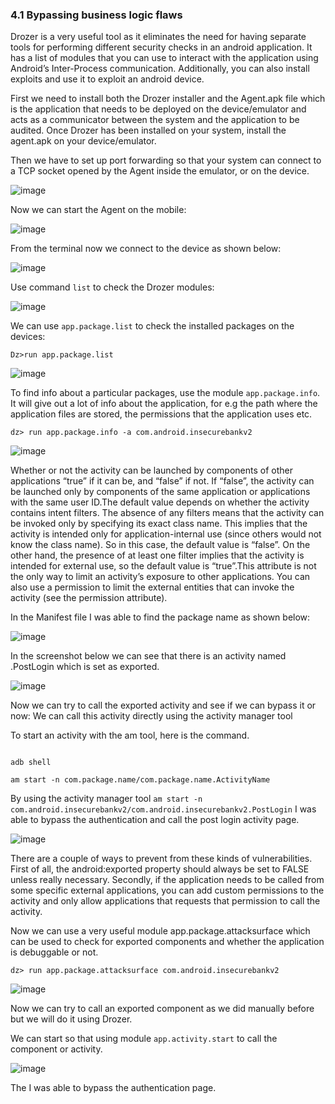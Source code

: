 ### 4.1 Bypassing business logic flaws
 
Drozer is a very useful tool as it eliminates the need for having separate tools for performing different security checks in an android application. It has a list of modules that you can use to interact with the application using Android’s Inter-Process communication. Additionally, you can also install exploits and use it to exploit an android device.

First we need to install both the Drozer installer and the Agent.apk file which is the application that needs to be deployed on the device/emulator and acts as a communicator between the system and the application to be audited.
Once Drozer has been installed on your system, install the agent.apk on your device/emulator.

Then we have to set up port forwarding so that your system can connect to a TCP socket opened by the Agent inside the emulator, or on the device.

![image](https://user-images.githubusercontent.com/48615614/204282287-15459056-1841-494f-a494-590242129e90.png)


Now we can start the Agent on the mobile:

![image](https://user-images.githubusercontent.com/48615614/204282367-c0d30ab4-dbc3-413f-aa09-a870d0d4e64b.png)

From the terminal now we connect to the device as shown below:

![image](https://user-images.githubusercontent.com/48615614/204282491-e2d43b13-6e91-44cb-a130-e75380da185d.png)

Use command `list` to check the Drozer modules:

![image](https://user-images.githubusercontent.com/48615614/204282549-c8345be4-0fe3-44a1-bc91-d78e350de4ca.png)

We can use `app.package.list` to check the installed packages on the devices:

`Dz>run app.package.list`

![image](https://user-images.githubusercontent.com/48615614/204282803-594d203c-85a1-4a7c-9189-13ee3f90c33e.png)

To find info about a particular packages, use the module `app.package.info`. It will give out a lot of info about the application, for e.g the path where the application files are stored, the permissions that the application uses etc.
 
`dz> run app.package.info -a com.android.insecurebankv2`

![image](https://user-images.githubusercontent.com/48615614/204283182-aae82fab-da60-404d-9c5b-c95cdf39d481.png)

Whether or not the activity can be launched by components of other applications “true” if it can be, and “false” if not. If “false”, the activity can be launched only by components of the same application or applications with the same user ID.The default value depends on whether the activity contains intent filters. The absence of any filters means that the activity can be invoked only by specifying its exact class name. This implies that the activity is intended only for application-internal use (since others would not know the class name). So in this case, the default value is “false”. On the other hand, the presence of at least one filter implies that the activity is intended for external use, so the default value is “true”.This attribute is not the only way to limit an activity’s exposure to other applications. You can also use a permission to limit the external entities that can invoke the activity (see the permission attribute).

In the Manifest file I was able to find the package name as shown below:

![image](https://user-images.githubusercontent.com/48615614/204283353-ad7657bd-13b6-40c0-9a8f-6995195faad0.png)

In the screenshot below we can see that there is an activity named .PostLogin which is set as exported.

![image](https://user-images.githubusercontent.com/48615614/204283424-43b3b43a-99cf-4dd2-81d1-80535e1ad6e2.png)

Now we can try to call the exported activity and see if we can bypass it or now:
We can call this activity directly using the activity manager tool 

To start an activity with the am tool, here is the command.

```

adb shell

am start -n com.package.name/com.package.name.ActivityName

```

By using the activity manager tool `am start -n com.android.insecurebankv2/com.android.insecurebankv2.PostLogin` I was able to bypass the authentication and call the post login activity page.

![image](https://user-images.githubusercontent.com/48615614/204283998-2095ad3f-39ba-46dc-aba0-602d5cab0d67.png)

There are a couple of ways to prevent from these kinds of vulnerabilities. First of all, the android:exported property should always be set to FALSE unless really necessary. Secondly, if the application needs to be called from some specific external applications, you can add custom permissions to the activity and only allow applications that requests that permission to call the activity.

Now we can use a very useful module app.package.attacksurface which can be used to check for exported components and whether the application is debuggable or not.

`dz> run app.package.attacksurface com.android.insecurebankv2`

![image](https://user-images.githubusercontent.com/48615614/204284244-86fd0c47-1d7c-4076-83e6-0b11eb6d4016.png)

Now we can try to call an exported component as we did manually before but we will do it using Drozer.

We can start so that using module `app.activity.start` to call the component or activity.

![image](https://user-images.githubusercontent.com/48615614/204284432-bc2ab580-9056-4ed9-9925-8dd81fa854f8.png)

The I was able to bypass the authentication page.











